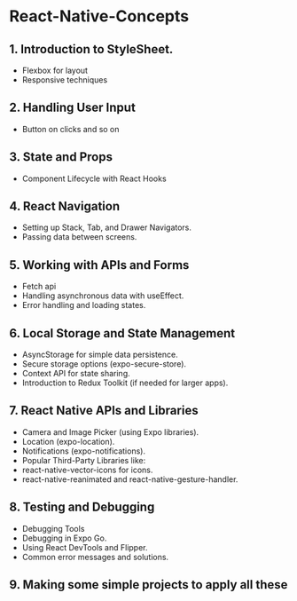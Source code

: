 # React-Native-Concepts



## 1. Introduction to StyleSheet.
- Flexbox for layout
- Responsive techniques
 


## 2. Handling User Input
- Button on clicks and so on



## 3. State and Props
- Component Lifecycle with React Hooks
 


## 4. React Navigation
- Setting up Stack, Tab, and Drawer Navigators.
- Passing data between screens.



## 5. Working with APIs and Forms
- Fetch api
- Handling asynchronous data with useEffect.
- Error handling and loading states.




## 6. Local Storage and State Management
- AsyncStorage for simple data persistence.
- Secure storage options (expo-secure-store).
- Context API for state sharing.
- Introduction to Redux Toolkit (if needed for larger apps).




## 7. React Native APIs and Libraries
- Camera and Image Picker (using Expo libraries).
- Location (expo-location).
- Notifications (expo-notifications).
- Popular Third-Party Libraries like:
- react-native-vector-icons for icons.
- react-native-reanimated and react-native-gesture-handler.




## 8. Testing and Debugging
- Debugging Tools
- Debugging in Expo Go.
- Using React DevTools and Flipper.
- Common error messages and solutions.



## 9. Making some simple projects to apply all these

